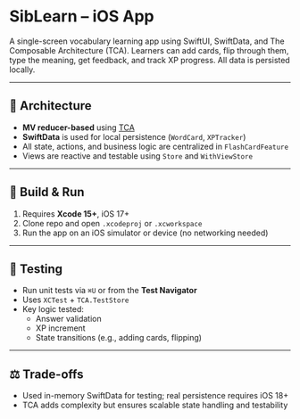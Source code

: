 # SibLearn – iOS App

A single-screen vocabulary learning app using SwiftUI, SwiftData, and The Composable Architecture (TCA). Learners can add cards, flip through them, type the meaning, get feedback, and track XP progress. All data is persisted locally.

---

## 🧱 Architecture

- **MV reducer-based** using [TCA](https://github.com/pointfreeco/swift-composable-architecture)
- **SwiftData** is used for local persistence (`WordCard`, `XPTracker`)
- All state, actions, and business logic are centralized in `FlashCardFeature`
- Views are reactive and testable using `Store` and `WithViewStore`

---

## 🚀 Build & Run

1. Requires **Xcode 15+**, iOS 17+
2. Clone repo and open `.xcodeproj` or `.xcworkspace`
3. Run the app on an iOS simulator or device (no networking needed)

---

## 🧪 Testing

- Run unit tests via `⌘U` or from the **Test Navigator**
- Uses `XCTest` + `TCA.TestStore`
- Key logic tested:
  - Answer validation
  - XP increment
  - State transitions (e.g., adding cards, flipping)

---

## ⚖️ Trade-offs

- Used in-memory SwiftData for testing; real persistence requires iOS 18+
- TCA adds complexity but ensures scalable state handling and testability
